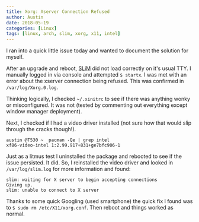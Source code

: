 ```yaml
---
title: Xorg: Xserver Connection Refused
author: Austin
date: 2018-05-19
categories: [Linux]
tags: [linux, arch, slim, xorg, x11, intel]
---
```


I ran into a quick little issue today and wanted to document the solution for myself.

After an upgrade and reboot, [SLiM](https://wiki.archlinux.org/index.php/SLiM) did not load correctly on it's usual TTY.  I manually logged in
via console and attempted `$ startx`.  I was met with an error about the xserver connection being refused.  This was confirmed in
`/var/log/Xorg.0.log`.

Thinking logically, I checked `~/.xinitrc` to see if there was anything wonky or misconfigured.  It was not (tested by commenting out
everything except window manager deployment).

Next, I checked if I had a video driver installed (not sure how that would slip through the cracks though!).

```
austin @T530 ~  pacman -Qe | grep intel
xf86-video-intel 1:2.99.917+831+ge7bfc906-1
```

Just as a litmus test I uninstalled the package and rebooted to see if the issue persisted.  It did.  So, I reinstalled the video driver and 
looked
in `/var/log/slim.log` for more information and found:

```
slim: waiting for X server to begin accepting connections
Giving up.
slim: unable to connect to X server
```

Thanks to some quick Googling (used smartphone) the quick fix I found was to `$ sudo rm /etc/X11/xorg.conf`.  Then reboot and things worked as 
normal.



